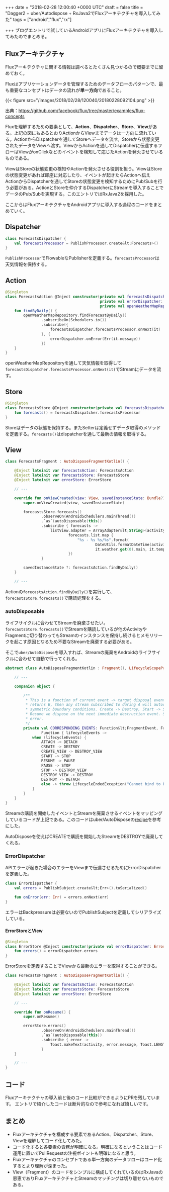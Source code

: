 
+++
date = "2018-02-28 12:00:40 +0000 UTC"
draft = false
title = "Dagger2 + uber/Autodispose + RxJava2でFluxアーキテクチャを導入してみた"
tags = ["android","flux","rx"]

+++
ブログエントリで試しているAndroidアプリにFluxアーキテクチャを導入してみたのでまとめる。

## Fluxアーキテクチャ

Fluxアーキテクチャに関する情報は調べるとたくさん見つかるので概要までに留めておく。


<div class="github-card" data-user="facebook/flux/tree/master/examples" data-repo="flux-concepts" data-width="400" data-height="" data-theme="default"></div>
<script src="https://cdn.jsdelivr.net/github-cards/latest/widget.js"></script>


Fluxはアプリケーションデータを管理するためのデータフローのパターンで、最も重要なコンセプトはデータの流れが**単一方向**であること。

{{< figure src="/images/2018/02/28/120040/20180228092104.png"  >}}

出典：<a href="https://github.com/facebook/flux/tree/master/examples/flux-concepts">https://github.com/facebook/flux/tree/master/examples/flux-concepts</a>

Fluxを理解するための要素として、**Action**、**Dispatcher**、**Store**、**View**がある。上記の図にもあるとおりActionからViewまでデータは一方向に流れている。ActionからDispatcherを通してStoreへデータを流す。Storeから状態変更されたデータをViewへ渡す。ViewからActionを通してDispatcherに伝達するフローはViewがonClickなどのイベントを検知して応じたActionを発火させているものである。

ViewはStoreの状態変更の検知やActionを発火させる役割を担う。ViewはStoreの状態変更があれば即座に対応したり、イベントが起きたらActionへ伝えActionからDispatcherを通してStoreの状態変更を検知するためにPub/Subを行う必要がある。ActionとStoreを仲介するDispatcherにStreamを導入することでデータのPub/Subを実現する。このエントリではRxJava2を採用した。

ここからはFluxアーキテクチャをAndroidアプリに導入する過程のコードをまとめていく。

## Dispatcher

```kotlin
class ForecastsDispatcher {
    val forecastsProcessor = PublishProcessor.create&lt;Forecasts>()
}

```


<code>PublishProcessor</code>でFlowableなPublisherを定義する。<code>forecastsProcessor</code>は天気情報を保持する。

## Action

```kotlin
@Singleton
class ForecastsAction @Inject constructor(private val forecastsDispatcher: ForecastsDispatcher,
                                          private val errorDispatcher: ErrorDispatcher,
                                          private val openWeatherMapRepository: OpenWeatherMapRepository) {
    fun findByDaily() {
        openWeatherMapRepository.findForecastByDaily()
                .subscribeOn(Schedulers.io())
                .subscribe({
                    forecastsDispatcher.forecastsProcessor.onNext(it)
                }, {
                    errorDispatcher.onError(Err(it.message))
                })
    }
}

```


openWeatherMapRepositoryを通して天気情報を取得して<code>forecastsDispatcher.forecastsProcessor.onNext(it)</code>でStreamにデータを流す。

## Store

```kotlin
@Singleton
class ForecastsStore @Inject constructor(private val forecastsDispatcher: ForecastsDispatcher) {
    fun forecasts() = forecastsDispatcher.forecastsProcessor
}

```


Storeはデータの状態を保持する。またSetterは定義せずデータ取得のメソッドを定義する。<code>forecasts()</code>はdispatcherを通して最新の情報を取得する。

## View

```kotlin
class ForecastsFragment : AutoDisposeFragmentKotlin() {

    @Inject lateinit var forecastsAction: ForecastsAction
    @Inject lateinit var forecastsStore: ForecastsStore
    @Inject lateinit var errorStore: ErrorStore

    // ---

    override fun onViewCreated(view: View, savedInstanceState: Bundle?) {
        super.onViewCreated(view, savedInstanceState)

        forecastsStore.forecasts()
                .observeOn(AndroidSchedulers.mainThread())
                .`as`(autoDisposable(this))
                .subscribe { forecasts ->
                    listView.adapter = ArrayAdapter&lt;String>(activity, android.R.layout.simple_list_item_1,
                            forecasts.list.map {
                                "%s - %s %s/%s".format(
                                        DateUtils.formatDateTime(activity, it.dt * 1000L, FORMAT_NO_YEAR),
                                        it.weather.get(0).main, it.temp.min, it.temp.max)
                            })
                }

        savedInstanceState ?: forecastsAction.findByDaily()
    }

    // ---

```


Actionの<code>forecastsAction.findByDaily()</code>を実行して、<code>forecastsStore.forecasts()</code>で購読処理をする。

### autoDisposable

ライフサイクルに合わせてStreamを廃棄させたい。 <code>forecastsStore.forecasts()</code>でStreamを購読しているが他のActivityやFragmentに切り替わってもStreamのインスタンスを保持し続けるとメモリリークを起こす原因となるため不要なStreamを廃棄する必要がある。

そこで<code>uber/AutoDispose</code>を導入すれば、Streamの廃棄をAndroidのライフサイクルに合わせて自動で行ってくれる。


<div class="github-card" data-user="uber" data-repo="AutoDispose" data-width="400" data-height="" data-theme="default"></div>
<script src="https://cdn.jsdelivr.net/github-cards/latest/widget.js"></script>


```kotlin
abstract class AutoDisposeFragmentKotlin : Fragment(), LifecycleScopeProvider&lt;AutoDisposeFragmentKotlin.FragmentEvent> {

    // ---

    companion object {

        /**
         * This is a function of current event -> target disposal event. That is to say that if event A
         * returns B, then any stream subscribed to during A will autodispose on B. In Android, we make
         * symmetric boundary conditions. Create -> Destroy, Start -> Stop, etc. For anything after
         * Resume we dispose on the next immediate destruction event. Subscribing after Detach is an
         * error.
         */
        private val CORRESPONDING_EVENTS: Function&lt;FragmentEvent, FragmentEvent> =
                Function { lifecycleEvents ->
            when (lifecycleEvents) {
                ATTACH -> DETACH
                CREATE -> DESTROY
                CREATE_VIEW -> DESTROY_VIEW
                START -> STOP
                RESUME -> PAUSE
                PAUSE -> STOP
                STOP -> DESTROY_VIEW
                DESTROY_VIEW -> DESTROY
                DESTROY -> DETACH
                else -> throw LifecycleEndedException("Cannot bind to Fragment lifecycle after detach.")
            }
        }
    }
}

```


Streamの購読を開始したイベントとStreamを廃棄させるイベントをマッピングしているコードが上記である。このコードはuber/AutoDisposeの<a href="https://github.com/uber/AutoDispose/blob/master/sample/src/main/kotlin/com/uber/autodispose/recipes/AutoDisposeFragmentKotlin.kt">recipe</a>を参考にした。

AutoDisposeを使えばCREATEで購読を開始したStreamをDESTROYで廃棄してくれる。

### ErrorDispatcher

APIエラーが起きた場合のエラーをViewまで伝達させるためにErrorDispatcherを定義した。

```kotlin
class ErrorDispatcher {
    val errors = PublishSubject.create&lt;Err>().toSerialized()

    fun onError(err: Err) = errors.onNext(err)
}

```


エラーはBackpressureは必要ないのでPublishSubjectを定義してシリアライズしている。

#### ErrorStoreとView

```kotlin
@Singleton
class ErrorStore @Inject constructor(private val errorDispatcher: ErrorDispatcher) {
    fun errors() = errorDispatcher.errors
}

```


ErrorStoreを定義することでViewから最新のエラーを取得することができる。

```kotlin
class ForecastsFragment : AutoDisposeFragmentKotlin() {

    @Inject lateinit var forecastsAction: ForecastsAction
    @Inject lateinit var forecastsStore: ForecastsStore
    @Inject lateinit var errorStore: ErrorStore

    // ---

    override fun onResume() {
        super.onResume()

        errorStore.errors()
                .observeOn(AndroidSchedulers.mainThread())
                .`as`(autoDisposable(this))
                .subscribe { error ->
                    Toast.makeText(activity, error.message, Toast.LENGTH_LONG).show()
                }
    }

    // ---
}

```


## コード

Fluxアーキテクチャの導入前と後のコード比較ができるようにPRを残しています。 エントリで紹介したコードは断片的なので参考になれば嬉しいです。


<div class="github-card" data-user="soushin/sunshine-app/pull" data-repo="3" data-width="400" data-height="" data-theme="default"></div>
<script src="https://cdn.jsdelivr.net/github-cards/latest/widget.js"></script>


## まとめ

<ul>
<li>Fluxアーキテクチャを構成する要素であるAction、Dispatcher、Store、Viewを理解してコード化してみた。</li>
<li>コード化すると各要素の責務が明確になる。明確になるということはコード運用に置いてPullRequestの注視ポイントも明確になると思う。</li>
<li>Fluxアーキテクチャのコンセプトである単一方向のデータフローはコード化するとより理解が深まった。</li>
<li>View（Fragment）のコードをシンプルに構成してくれているのはRxJavaの恩恵でありFluxアーキテクチャとStreamのマッチングは切り離せないものである。</li>
</ul>



